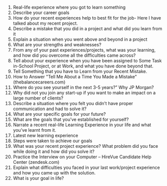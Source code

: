 1. Real-life experience where you got to learn something
2. Describe your career goals
3. How do your recent experiences help to best fit for the job- Here I have talked about my recent project.
4. Describe a mistake that you did in a project and what did you learn from it
5. Explain a situation when you went above and beyond in a project
6. What are your strengths and weaknesses?
7. From any of your past experiences/projects, what was your learning, and how did you overcome all the difficulties came across?
8. Tell about your experience when you have been assigned to Some Task in-School Project, or at Work, and what you have done beyond that.
9. Tell Something that you have to Learn from your Recent Mistake.
10. How to Answer "Tell Me About a Time You Made a Mistake" (thebalancecareers.com)
11. Where do you see yourself in the next 3-5 years?” Why JP Morgan?
12. Why did not you join any start-up if you want to make an impact 
on a large number of clients?
10. Describe a situation where you felt you 
didn’t have proper communication and had to solve it?
11. What are your specific goals for your future?
12. What are the goals that you’ve established for yourself?
13. Narrate a recent real-life Learning Experience in your life and 
what you’ve learnt from it.
14. Latest new learning experience
15. Steps were taken to achieve our goals
16. What was your recent project experience? What problem did you 
face while doing it and how did you solve it?
17. Practice the Interview on your Computer – HireVue Candidate Help Center (zendesk.com)
18. Explain what difficulties you faced in your last work/project 
experience and how you came up with the solution.
19. What is your goal in life?